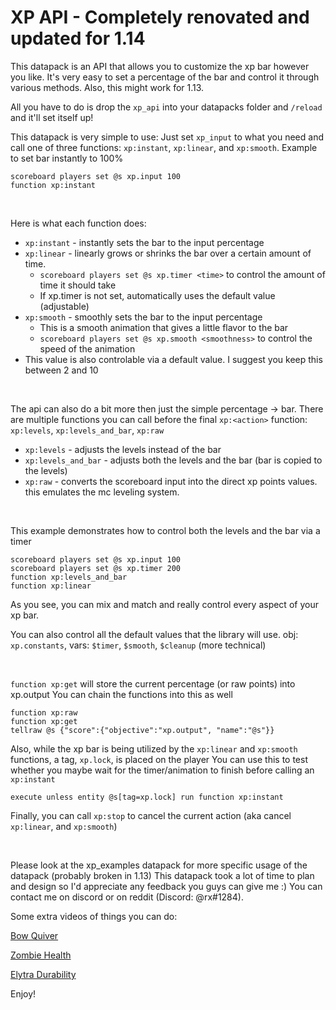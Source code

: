 # XP API - Completely renovated and updated for 1.14

This datapack is an API that allows you to customize the xp bar however you like. It's very easy to set a percentage of the bar and control it through various methods. Also, this might work for 1.13.

All you have to do is drop the `xp_api` into your datapacks folder and `/reload` and it'll set itself up!

This datapack is very simple to use: Just set `xp_input` to what you need and call one of three functions: `xp:instant`, `xp:linear`, and `xp:smooth`. Example to set bar instantly to 100%

    scoreboard players set @s xp.input 100
    function xp:instant

&#x200B;

Here is what each function does:

* `xp:instant` \- instantly sets the bar to the input percentage
* `xp:linear` \- linearly grows or shrinks the bar over a certain amount of time.
   * `scoreboard players set @s xp.timer <time>` to control the amount of time it should take
   * If xp.timer is not set, automatically uses the default value (adjustable)
* `xp:smooth` \- smoothly sets the bar to the input percentage
   * This is a smooth animation that gives a little flavor to the bar
   * `scoreboard players set @s xp.smooth <smoothness>` to control the speed of the animation
* This value is also controlable via a default value. I suggest you keep this between 2 and 10

&#x200B;

The api can also do a bit more then just the simple percentage -> bar. There are multiple functions you can call before the final `xp:<action>` function: `xp:levels`, `xp:levels_and_bar`, `xp:raw`

* `xp:levels` \- adjusts the levels instead of the bar
* `xp:levels_and_bar` \- adjusts both the levels and the bar (bar is copied to the levels)
* `xp:raw` \- converts the scoreboard input into the direct xp points values. this emulates the mc leveling system.

&#x200B;

This example demonstrates how to control both the levels and the bar via a timer

    scoreboard players set @s xp.input 100
    scoreboard players set @s xp.timer 200
    function xp:levels_and_bar
    function xp:linear

As you see, you can mix and match and really control every aspect of your xp bar.

You can also control all the default values that the library will use. obj: `xp.constants`, vars: `$timer`, `$smooth`, `$cleanup` (more technical)

&#x200B;

`function xp:get` will store the current percentage (or raw points) into xp.output You can chain the functions into this as well

    function xp:raw
    function xp:get
    tellraw @s {"score":{"objective":"xp.output", "name":"@s"}}

Also, while the xp bar is being utilized by the `xp:linear` and `xp:smooth` functions, a tag, `xp.lock`, is placed on the player You can use this to test whether you maybe wait for the timer/animation to finish before calling an `xp:instant`

    execute unless entity @s[tag=xp.lock] run function xp:instant

Finally, you can call `xp:stop` to cancel the current action (aka cancel `xp:linear`, and `xp:smooth`)

&#x200B;

Please look at the xp\_examples datapack for more specific usage of the datapack (probably broken in 1.13) This datapack took a lot of time to plan and design so I'd appreciate any feedback you guys can give me :) You can contact me on discord or on reddit (Discord: @rx#1284).

Some extra videos of things you can do:

[Bow Quiver](https://streamable.com/v3gk5)

[Zombie Health](https://streamable.com/1hjnv)

[Elytra Durability](https://streamable.com/f829f)

Enjoy!
